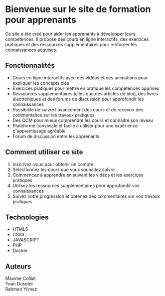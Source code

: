 # Bienvenue sur le site de formation pour apprenants

Ce site a été créé pour aider les apprenants à développer leurs compétences. Il propose des cours en ligne interactifs, des exercices pratiques et des ressources supplémentaires pour renforcer les connaissances acquises.

## Fonctionnalités
* Cours en ligne interactifs avec des vidéos et des animations pour expliquer les concepts clés
* Exercices pratiques pour mettre en pratique les compétences apprises
* Ressources supplémentaires telles que des articles de blog, des livres électroniques et des forums de discussion pour approfondir les connaissances
* Possibilité de suivre l'avancement des cours et de recevoir des commentaires sur les travaux pratiques
* Des QCM pour mieux comprendre les cours et connaitre son niveau
* Plateforme conviviale et facile à utiliser pour une expérience d'apprentissage agréable
* Forum de discussion entre les apprenants

## Comment utiliser ce site

1. Inscrivez-vous pour obtenir un compte
2. Sélectionnez les cours que vous souhaitez suivre
3. Commencez à apprendre en suivant les vidéos et les exercices pratiques
4. Utilisez les ressources supplémentaires pour approfondir vos connaissances
5. Suivez votre progression et obtenez des commentaires sur vos travaux pratiques

## Technologies

* HTML5
* CSS3
* JAVASCRIPT
* PHP
* Docker

## Auteurs

Maxime Colliat <br>
Yoan Dusoleil <br>
Rahman Yilmaz <br>
